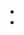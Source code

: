 <script>
    import { ActionIcon } from '@svelteuidev/core'
    import { GithubLogo } from 'radix-icons-svelte'
    import Discord from '../components/svgs/Discord.svelte'
    import Opengraph from './opengraph.svelte';

    const discordLogo = {
        bc: '#6875f5',
        '&:hover': {
            bc: '#5850ec'
        }
    }
</script>

<Opengraph />

- [<ActionIcon override={discordLogo} size='xl' color='blue' variant='filled'><Discord size={25} /></ActionIcon>](https://discord.gg/2J2xmzCS79)
- [<ActionIcon size='xl' color='dark' variant='outline'><GithubLogo size={25} /></ActionIcon>](https://github.com/svelteuidev/svelteui)
